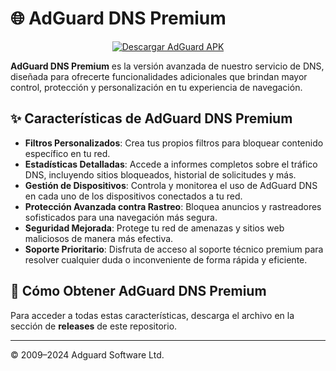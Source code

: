 # 🌐 AdGuard DNS Premium

<p align="center">
  <a href="https://github.com/CodeByDante/Adguard-dns/releases/download/Adguard/Adguard.apk">
    <img src="https://img.shields.io/badge/Descargar-AdGuard-blue" alt="Descargar AdGuard APK">
  </a>
</p>

**AdGuard DNS Premium** es la versión avanzada de nuestro servicio de DNS, diseñada para ofrecerte funcionalidades adicionales que brindan mayor control, protección y personalización en tu experiencia de navegación.

## ✨ Características de AdGuard DNS Premium

- **Filtros Personalizados**: Crea tus propios filtros para bloquear contenido específico en tu red.
- **Estadísticas Detalladas**: Accede a informes completos sobre el tráfico DNS, incluyendo sitios bloqueados, historial de solicitudes y más.
- **Gestión de Dispositivos**: Controla y monitorea el uso de AdGuard DNS en cada uno de los dispositivos conectados a tu red.
- **Protección Avanzada contra Rastreo**: Bloquea anuncios y rastreadores sofisticados para una navegación más segura.
- **Seguridad Mejorada**: Protege tu red de amenazas y sitios web maliciosos de manera más efectiva.
- **Soporte Prioritario**: Disfruta de acceso al soporte técnico premium para resolver cualquier duda o inconveniente de forma rápida y eficiente.

## 🚀 Cómo Obtener AdGuard DNS Premium

Para acceder a todas estas características, descarga el archivo en la sección de **releases** de este repositorio.

---

© 2009–2024 Adguard Software Ltd.
